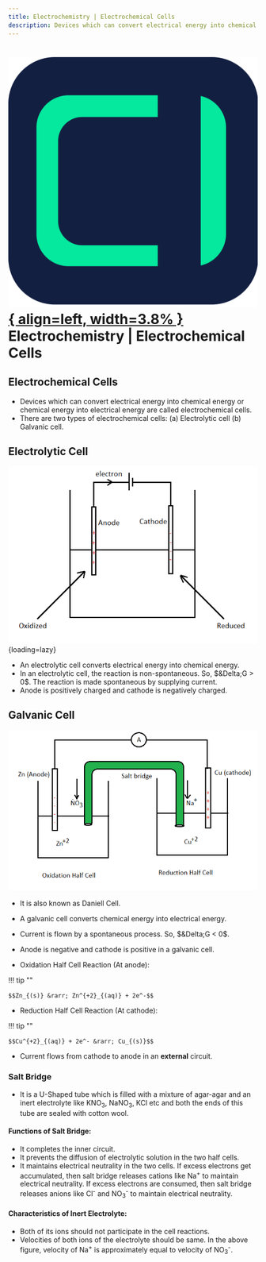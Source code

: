 ```yaml
---
title: Electrochemistry | Electrochemical Cells
description: Devices which can convert electrical energy into chemical energy or chemical energy into electrical energy are called electrochemical cells.
---
```


# [![ChemistryEdu Logo](../../images/favicon.svg){ align=left, width=3.8% }](../../index.md)  Electrochemistry | Electrochemical Cells

## Electrochemical Cells

* Devices which can convert electrical energy into chemical energy or chemical energy into electrical energy are called electrochemical cells.
* There are two types of electrochemical cells: (a) Electrolytic cell (b) Galvanic cell.

## Electrolytic Cell

![Electrolytic cell](images/electrolytic_cell.webp){loading=lazy}

* An electrolytic cell converts electrical energy into chemical energy.
* In an electrolytic cell, the reaction is non-spontaneous. So, $&Delta;G > 0$. The reaction is made spontaneous by supplying current.
* Anode is positively charged and cathode is negatively charged.

## Galvanic Cell

![Galvanic cell](images/galvanic_cell.webp)

* It is also known as Daniell Cell.

* A galvanic cell converts chemical energy into electrical energy.

* Current is flown by a spontaneous process. So, $&Delta;G < 0$.

* Anode is negative and cathode is positive in a galvanic cell.

* Oxidation Half Cell Reaction (At anode):

!!! tip ""

    $$Zn_{(s)} &rarr; Zn^{+2}_{(aq)} + 2e^-$$

* Reduction Half Cell Reaction (At cathode):

!!! tip ""

    $$Cu^{+2}_{(aq)} + 2e^- &rarr; Cu_{(s)}$$

* Current flows from cathode to anode in an **external** circuit.

### Salt Bridge

* It is a U-Shaped tube which is filled with a mixture of agar-agar and an inert electrolyte like KNO<sub>3</sub>, NaNO<sub>3</sub>, KCl etc and both the ends of this tube are sealed with cotton wool.

#### Functions of Salt Bridge:

* It completes the inner circuit.
* It prevents the diffusion of electrolytic solution in the two half cells.
* It maintains electrical neutrality in the two cells. If excess electrons get accumulated, then salt bridge releases cations like Na<sup>+</sup> to maintain electrical neutrality. If excess electrons are consumed, then salt
  bridge releases anions like Cl<sup>-</sup> and NO<sub>3</sub><sup>-</sup> to maintain electrical neutrality.

#### Characteristics of Inert Electrolyte:

* Both of its ions should not participate in the cell reactions.
* Velocities of both ions of the electrolyte should be same. In the above figure, velocity of Na<sup>+</sup> is approximately equal to velocity of NO<sub>3</sub><sup>-</sup>.
